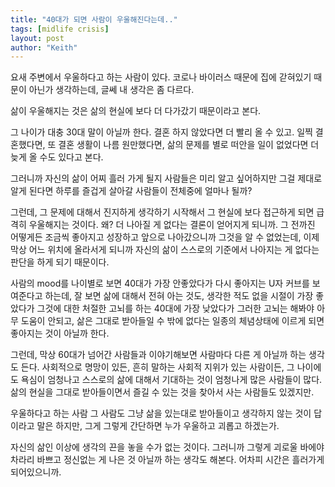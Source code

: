 ```yaml
---
title: "40대가 되면 사람이 우울해진다는데.."
tags: [midlife crisis]
layout: post
author: "Keith"
---
```


요새 주변에서 우울하다고 하는 사람이 있다. 코로나 바이러스 때문에 집에 갇혀있기 때문이 아닌가 생각하는데, 글쎄 내 생각은 좀 다르다.

삶이 우울해지는 것은 삶의 현실에 보다 더 다가갔기 때문이라고 본다.

그 나이가 대충 30대 말이 아닐까 한다. 결혼 하지 않았다면 더 빨리 올 수 있고. 일찍 결혼했다면, 또 결혼 생활이 나름 원만했다면, 삶의 문제를 별로 떠안을 일이 없었다면 더 늦게 올 수도 있다고 본다. 

그러니까 자신의 삶이 어찌 흘러 가게 될지 사람들은 미리 알고 싶어하지만 그걸 제대로 알게 된다면 하루를 즐겁게 살아갈 사람들이 전체중에 얼마나 될까? 

그런데, 그 문제에 대해서 진지하게 생각하기 시작해서 그 현실에 보다 접근하게 되면 급격히 우울해지는 것이다. 왜? 더 나아질 게 없다는 결론이 얻어지게 되니까. 그 전까진 어떻게든 조금씩 좋아지고 성장하고 앞으로 나아갔으니까 그것을 알 수 없었는데, 이제 막상 어느 위치에 올라서게 되니까 자신의 삶이 스스로의 기준에서 나아지는 게 없다는 판단을 하게 되기 때문이다.

사람의 mood를 나이별로 보면 40대가 가장 안좋았다가 다시 좋아지는 U자 커브를 보여준다고 하는데, 잘 보면 삶에 대해서 전혀 아는 것도, 생각한 적도 없을 시절이 가장 좋았다가 그것에 대한 처절한 고뇌를 하는 40대에 가장 낮았다가 그러한 고뇌는 해봐야 아무 도움이 안되고, 삶은 그대로 받아들일 수 밖에 없다는 일종의 체념상태에 이르게 되면 좋아지는 것이 아닐까 한다.

그런데, 막상 60대가 넘어간 사람들과 이야기해보면 사람마다 다른 게 아닐까 하는 생각도 든다. 사회적으로 명망이 있든, 흔히 말하는 사회적 지위가 있는 사람이든, 그 나이에도 욕심이 엄청나고 스스로의 삶에 대해서 기대하는 것이 엄청나게 많은 사람들이 많다. 삶의 현실을 그대로 받아들이면서 즐길 수 있는 것을 찾아서 사는 사람들도 있겠지만.

우울하다고 하는 사람 그 사람도 그냥 삶을 있는대로 받아들이고 생각하지 않는 것이 답이라고 말은 하지만, 그게 그렇게 간단하면 누가 우울하고 괴롭고 하겠는가. 

자신의 삶인 이상에 생각의 끈을 놓을 수가 없는 것이다. 그러니까 그렇게 괴로울 바에야 차라리 바쁘고 정신없는 게 나은 것 아닐까 하는 생각도 해본다. 어차피 시간은 흘러가게 되어있으니까.
